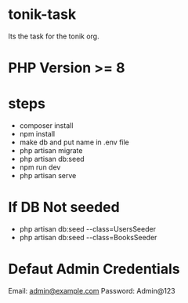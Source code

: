 # tonik-task
Its the task for the tonik org.
# PHP Version >= 8
# steps
- composer install
- npm install
- make db and put name in .env file
- php artisan migrate
- php artisan db:seed
- npm run dev
- php artisan serve

# If DB Not seeded
- php artisan db:seed --class=UsersSeeder
- php artisan db:seed --class=BooksSeeder

# Defaut Admin Credentials
Email: admin@example.com
Password: Admin@123
